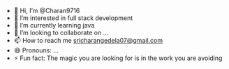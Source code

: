 - 👋 Hi, I’m @Charan9716
- 👀 I’m interested in full stack development
- 🌱 I’m currently learning java
- 💞️ I’m looking to collaborate on ...
- 📫 How to reach me sricharangedela07@gmail.com
- 😄 Pronouns: ...
- ⚡ Fun fact: The magic you are looking for is in the work you are avoiding

<!---
Charan9716/Charan9716 is a ✨ special ✨ repository because its `README.md` (this file) appears on your GitHub profile.
You can click the Preview link to take a look at your changes.
--->
